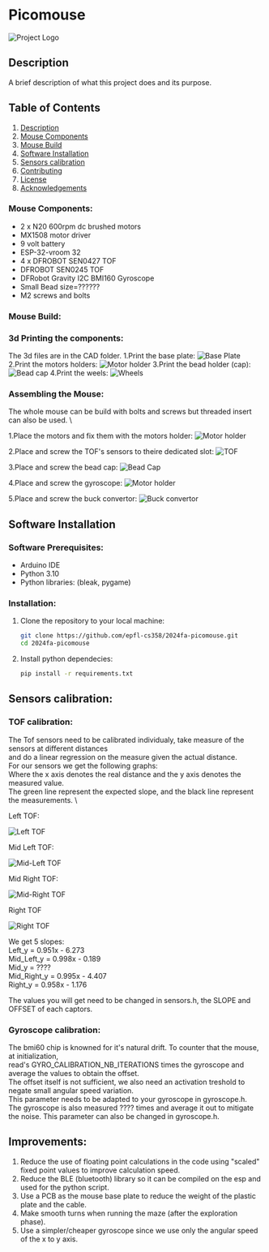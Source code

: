 # Picomouse

![Project Logo](path/to/logo.png) <!-- Optional: Add a project logo if needed -->

## Description

A brief description of what this project does and its purpose. 



## Table of Contents
1. [Description](#description)
2. [Mouse Components](#mouse-components)
4. [Mouse Build](#mouse-build)
7. [Software Installation](#software-installation)
8. [Sensors calibration](#sensors-calibration)
9. [Contributing](#contributing)
10. [License](#license)
11. [Acknowledgements](#acknowledgements)






### Mouse Components:
- 2 x N20 600rpm dc brushed motors
- MX1508 motor driver
- 9 volt battery
- ESP-32-vroom 32
- 4 x DFROBOT SEN0427 TOF
- DFROBOT SEN0245 TOF
- DFRobot Gravity I2C BMI160 Gyroscope
- Small Bead size=??????
- M2 screws and bolts 

### Mouse Build:
 ### 3d Printing the components:
  The 3d files are in the CAD folder.
  1.Print the base plate:
  ![Base Plate](images/to/logo.png)
  2.Print the motors holders:
  ![Motor holder](images/to/logo.png) 
  3.Print the bead holder (cap):
  ![Bead cap](images/to/logo.png) 
  4.Print the weels:
  ![Wheels](images/to/logo.png) 

### Assembling the Mouse:
  The whole mouse can be build with bolts and screws but threaded insert can also be used. \
  
  1.Place the motors and fix them with the motors holder:
  ![Motor holder](images/to/logo.png) 

  2.Place and screw the TOF's sensors to theire dedicated slot:
  ![TOF](images/to/logo.png) 

  3.Place and screw the bead cap:
  ![Bead Cap](images/to/logo.png) 

  4.Place and screw the gyroscope:
  ![Motor holder](images/to/logo.png) 
  
  5.Place and screw the buck convertor: 
  ![Buck convertor](images/to/logo.png) 

  

  
  

## Software Installation
  ### Software Prerequisites:
  
  - Arduino IDE
  - Python 3.10
  - Python libraries: (bleak, pygame)

### Installation:

1. Clone the repository to your local machine:
   ```bash
   git clone https://github.com/epfl-cs358/2024fa-picomouse.git
   cd 2024fa-picomouse
2. Install python dependecies:
   ```bash
   pip install -r requirements.txt

## Sensors calibration:
  ### TOF calibration:
  The Tof sensors need to be calibrated individualy, take measure of the sensors at different distances \
  and do a linear regression on the measure given the actual distance. \
  For our sensors we get the following graphs: \
  Where the x axis denotes the real distance and the y axis denotes the measured value. \
  The green line represent the expected slope, and the black line represent the measurements. \

  Left TOF: 
  
  ![Left TOF](images/left_captor_calibration.png)

  Mid Left TOF:

  ![Mid-Left TOF](images/mid_left_captor_calibration.png)

  Mid Right TOF:
  
  ![Mid-Right TOF](images/mid_right_captor_calibration.png)

  Right TOF

  ![Right TOF](images/right_captor_calibration.png)

  We get 5 slopes: \
  Left_y = 0.951x - 6.273 \
  Mid_Left_y = 0.998x - 0.189 \
  Mid_y = ???? \
  Mid_Right_y = 0.995x - 4.407 \
  Right_y = 0.958x - 1.176 

  The values you will get need to be changed in sensors.h, the SLOPE and OFFSET of each captors. 

  ### Gyroscope calibration:
   The bmi60 chip is knowned for it's natural drift. To counter that the mouse, at initialization, \
   read's GYRO_CALIBRATION_NB_ITERATIONS times the gyroscope and average the values to obtain the offset.\
   The offset itself is not sufficient, we also need an activation treshold to negate small angular speed variation. \
   This parameter needs to be adapted to your gyroscope in gyroscope.h. \
   The gyroscope is also measured ???? times and average it out to mitigate the noise.
   This parameter can also be changed in gyroscope.h.

  

## Improvements:
  1. Reduce the use of floating point calculations in the code using "scaled" fixed point values to improve calculation speed.
  2. Reduce the BLE (bluetooth) library so it can be compiled on the esp and used for the python script.
  3. Use a PCB as the mouse base plate to reduce the weight of the plastic plate and the cable.
  4. Make smooth turns when running the maze (after the exploration phase).
  5. Use a simpler/cheaper gyroscope since we use only the angular speed of the x to y axis.
    
